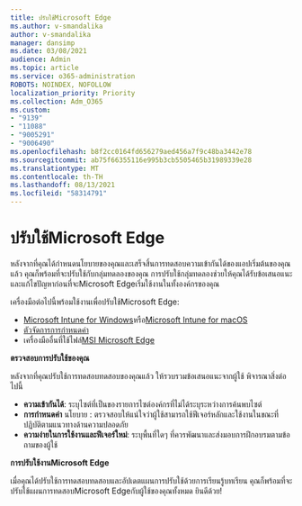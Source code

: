 ```yaml
---
title: ปรับใช้Microsoft Edge
ms.author: v-smandalika
author: v-smandalika
manager: dansimp
ms.date: 03/08/2021
audience: Admin
ms.topic: article
ms.service: o365-administration
ROBOTS: NOINDEX, NOFOLLOW
localization_priority: Priority
ms.collection: Adm_O365
ms.custom:
- "9139"
- "11088"
- "9005291"
- "9006490"
ms.openlocfilehash: b8f2cc0164fd656279aed456a7f9c48ba3442e78
ms.sourcegitcommit: ab75f66355116e995b3cb5505465b31989339e28
ms.translationtype: MT
ms.contentlocale: th-TH
ms.lasthandoff: 08/13/2021
ms.locfileid: "58314791"
---
```

# <a name="deploy-microsoft-edge"></a>ปรับใช้Microsoft Edge

หลังจากที่คุณได้กําหนดนโยบายของคุณและเสร็จสิ้นการทดสอบความเข้ากันได้ของแอปเริ่มต้นของคุณแล้ว คุณก็พร้อมที่จะปรับใช้กับกลุ่มทดลองของคุณ การปรับใช้กลุ่มทดลองช่วยให้คุณได้รับข้อเสนอแนะและแก้ไขปัญหาก่อนที่จะMicrosoft Edgeเริ่มใช้งานในทั้งองค์กรของคุณ

เครื่องมือต่อไปนี้พร้อมใช้งานเพื่อปรับใช้Microsoft Edge:

- [Microsoft Intune for Windows](https://docs.microsoft.com/mem/intune/apps/apps-windows-edge)หรือ[Microsoft Intune for macOS](https://docs.microsoft.com/mem/intune/apps/apps-edge-macos)
- [ตัวจัดการการกําหนดค่า](https://docs.microsoft.com/DeployEdge/deploy-edge-with-configuration-manager)
- เครื่องมืออื่นที่ใช้ไฟล์[MSI Microsoft Edge](https://www.microsoft.com/edge/business/download)

**ตรวจสอบการปรับใช้ของคุณ**

หลังจากที่คุณปรับใช้การทดสอบทดสอบของคุณแล้ว ให้รวบรวมข้อเสนอแนะจากผู้ใช้ พิจารณาสิ่งต่อไปนี้
- **ความเข้ากันได้**: ระบุไซต์ที่เป็นของรายการไซต์องค์กรที่ไม่ได้ระบุระหว่างการค้นพบไซต์
- **การกําหนดค่า** นโยบาย : ตรวจสอบให้แน่ใจว่าผู้ใช้สามารถใช้ฟีเจอร์หลักและใช้งานในขณะที่ปฏิบัติตามแนวทางด้านความปลอดภัย
- **ความง่ายในการใช้งานและฟีเจอร์ใหม่**: ระบุพื้นที่ใดๆ ที่ควรพัฒนาและส่งมอบการฝึกอบรมตามข้อถามของผู้ใช้

**การปรับใช้งานMicrosoft Edge**

เมื่อคุณได้ปรับใช้การทดสอบทดสอบและอัปเดตแผนการปรับใช้ด้วยการเรียนรู้บทเรียน คุณก็พร้อมที่จะปรับใช้แผนการทดสอบMicrosoft Edgeกับผู้ใช้ของคุณทั้งหมด ยินดีด้วย!

